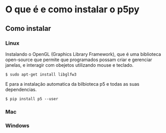 # O que é e como instalar o p5py


## Como instalar

### Linux

Instalando o OpenGL (Graphics Library Framework), que é uma biblioteca open-source que permite que programados
possam criar e gerenciar janelas, e interagir com obejetos utilizando mouse e teclado.

```
$ sudo apt-get install libglfw3
```

E para a instalação automatica da bilbioteca p5 e todas as suas dependencias.

```
$ pip install p5 --user
```

### Mac

### Windows
